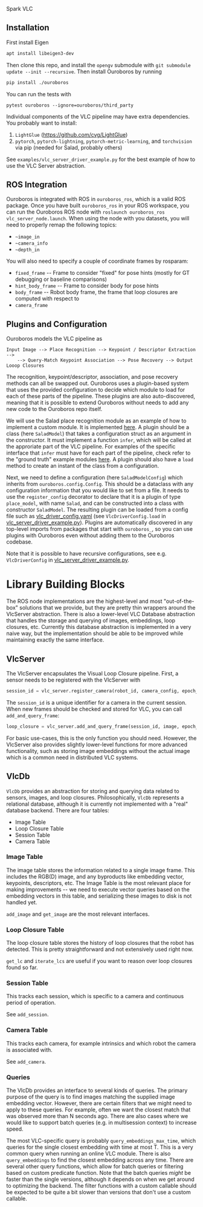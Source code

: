  Spark VLC

## Installation

First install Eigen
```bash
apt install libeigen3-dev
```

Then clone this repo, and install the `opengv` submodule with  `git submodule
update --init --recursive`.  Then install Ouroboros by running

```bash
pip install ./ouroboros
```

You can run the tests with
```
pytest ouroboros --ignore=ouroboros/third_party
```

Individual components of the VLC pipeline may have extra dependencies. You
probably want to install:

1. `LightGlue` (https://github.com/cvg/LightGlue)
2. `pytorch`, `pytorch-lightning`, `pytorch-metric-learning`, and `torchvision` via pip (needed for Salad, probably others)


See `examples/vlc_server_driver_example.py` for the best example of how to use
the VLC Server abstraction.

## ROS Integration

Ouroboros is integrated with ROS in `ouroboros_ros`, which is a valid
ROS package. Once you have built `ouroboros_ros` in your ROS workspace, you can
run the Ouroboros ROS node with `roslaunch ouroboros_ros
vlc_server_node.launch`. When using the node with you datasets, you will need
to properly remap the following topics:
* `~image_in`
* `~camera_info`
* `~depth_in`

You will also need to specify a couple of coordinate frames by rosparam:
* `fixed_frame` -- Frame to consider "fixed" for pose hints (mostly for GT debugging or baseline comparisons)
* `hint_body_frame` -- Frame to consider body for pose hints
* `body_frame` -- Robot body frame, the frame that loop closures are computed with respect to
* `camera_frame`

## Plugins and Configuration

Ouroboros models the VLC pipeline as
```
Input Image --> Place Recognition --> Keypoint / Descriptor Extraction -->
    --> Query-Match Keypoint Association --> Pose Recovery --> Output Looop Closures
```

The recognition, keypoint/descriptor, association, and pose recovery methods
can all be swapped out. Ouroboros uses a plugin-based system that uses the
provided configuration to decide which module to load for each of these parts
of the pipeline. These plugins are also auto-discovered, meaning that it is
possible to extend Ouroboros without needs to add any new code to the Ouroboros
repo itself.

We will use the Salad place recognition module as an example of how to
implement a custom module. It is implemented
[here](ouroboros/src/ouroboros_salad/salad_model.py). A plugin should be a class (here
`SaladModel`) that takes a configuration struct as an argument in the
constructor. It must implement a function `infer`, which will be called at the
approriate part of the VLC pipeline. For examples of the specific interface
that `infer` must have for each part of the pipeline, check refer to the
"ground truth" example modules [here](ouroboros/src/ouroboros_gt). A plugin should also
have a `load` method to create an instant of the class from a configuration.

Next, we need to define a configuration (here `SaladModelConfig`) which
inherits from `ouroboros.config.Config`. This should be a dataclass with any
configuration information that you would like to set from a file. It needs to
use the `register_config` decorator to declare that it is a plugin of type
`place_model`, with name `Salad`, and can be constructed into a class with
constructor `SaladModel`. The resulting plugin can be loaded from a config file
such as [vlc\_driver\_config.yaml](examples/config/vlc_driver_config.yaml) (see
`VlcDriverConfig.load` in
[vlc\_server\_driver\_example.py](examples/vlc_server_driver_example.py)).
Plugins are automatically discovered in any top-level imports from packages
that start with `ouroboros_`, so you can use plugins with Ouroboros even
without adding them to the Ouroboros codebase.

Note that it is possible to have recursive configurations, see e.g.
`VlcDriverConfig` in
[vlc\_server\_driver\_example.py](examples/vlc_server_driver_example.py).

# Library Building Blocks

The ROS node implementations are the highest-level and most "out-of-the-box"
solutions that we provide, but they are pretty thin wrappers around the
VlcServer abstraction. There is also a lower-level VLC Database abstraction
that handles the storage and querying of images, embeddings, loop closures,
etc. Currently this database abstraction is implemented in a very naive way,
but the implementation should be able to be improved while maintaining exactly
the same interface.


## VlcServer

The VlcServer encapsulates the Visual Loop Closure pipeline.  First, a sensor
needs to be registered with the VlcServer with

```python
session_id = vlc_server.register_camera(robot_id, camera_config, epoch_ns)
```

The `session_id` is a unique identifier for a camera in the current session.
When new frames should be checked and stored for VLC, you can call
`add_and_query_frame`:

```python
loop_closure = vlc_server.add_and_query_frame(session_id, image, epoch_ns)
```

For basic use-cases, this is the only function you should need. However, the
VlcServer also provides slightly lower-level functions for more advanced
functionality, such as storing image embeddings without the actual image which
is a common need in distributed VLC systems.


## VlcDb

`VlcDb` provides an abstraction for storing and querying data related to
sensors, images, and loop closures. Philosophically, `VlcDb` represents a
relational database, although it is currently not implemented with a "real"
database backend. There are four tables:
* Image Table
* Loop Closure Table
* Session Table
* Camera Table

### Image Table

The image table stores the information related to a single image frame. This
includes the RGB(D) image, and any byproducts like embedding vector, keypoints,
descriptors, etc. The Image Table is the most relevant place for making
improvements -- we need to execute vector queries based on the embedding
vectors in this table, and serializing these images to disk is not handled yet.

`add_image` and `get_image` are the most relevant interfaces.

### Loop Closure Table

The loop closure table stores the history of loop closures that the robot has
detected. This is pretty straightforward and not extensively used right now.

`get_lc` and `iterate_lcs` are useful if you want to reason over loop closures found so far.

### Session Table

This tracks each session, which is specific to a camera and continuous period of operation.

See `add_session`.

### Camera Table

This tracks each camera, for example intrinsics and which robot the camera is associated with.

See `add_camera`.

### Queries

The VlcDb provides an interface to several kinds of queries. The primary
purpose of the query is to find images matching the supplied image embedding
vector. However, there are certain filters that we might need to apply to these
queries. For example, often we want the closest match that was observed more
than N seconds ago. There are also cases where we would like to support batch
queries (e.g. in multisession context) to increase speed.

The most VLC-specific query is probably `query_embeddings_max_time`, which
queries for the single closest embedding with time at most T. This is a very
common query when running an online VLC module. There is also
`query_embeddings` to find the closest embedding across any time. There are
several other query functions, which allow for batch queries or filtering based
on custom predicate function. Note that the batch queries *might* be faster
than the single versions, although it depends on when we get around to
optimizing the backend. The filter functions with a custom callable should be
expected to be quite a bit slower than versions that don't use a custom
callable.
